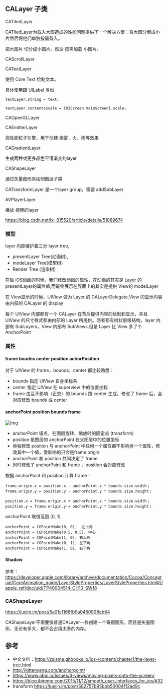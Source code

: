## CALayer 子类

CATiledLayer

CATiledLayer为载入大图造成的性能问题提供了一个解决方案：将大图分解成小片然后将他们单独按需载入。

把大图片 切分成小图片。然后 按需加载 小图片。

CAScrollLayer

CATextLayer

使用 Core Text 绘制文本。

具体使用跟 UILabel 类似 
```
textLayer.string = text;

textLayer.contentsScale = [UIScreen mainScreen].scale;
```

CAOpenGLLayer

CAEmitterLayer

高性能粒子引擎，用于创建 烟雾，火，雨等效果

CAGradientLayer

生成两种或更多颜色平滑渐变的layer

CAShapeLayer

通过矢量图形来绘制图层子类

CATransformLayer 是一个layer group，需要 addSubLayer

AVPlayerLayer

播放 视频的layer


https://blog.csdn.net/lxl_815520/article/details/51889674

### 模型

layer 内部维护着三分 layer tree,
- presentLayer Tree(动画树),
- modeLayer Tree(模型树)
- Render Tree (渲染树)

在做 iOS动画的时候，我们修改动画的属性，在动画的其实是 Layer 的 presentLayer的属性值,而最终展示在界面上的其实是提供 View的 modelLayer

在 View显示的时候，UIView 做为 Layer 的 CALayerDelegate,View 的显示内容由内部的 CALayer 的 display

每个 UIView 内部都有一个 CALayer 在背后提供内容的绘制和显示，并且 UIView 的尺寸样式都由内部的 Layer 所提供。两者都有树状层级结构，layer 内部有 SubLayers，View 内部有 SubViews.但是 Layer 比 View 多了个AnchorPoint

### 属性 

#### frame boudns center position achorPosition

对于 UIView 的 frame，bounds，center 都比较熟悉：

- bounds 指定 UIView 自身坐标系
- center 指定 UIView 在 superview 中的位置坐标
- frame 由互不影响（正交）的 bounds 跟 center 生成。修改了 frame 后，会对应修改 bounds 或 center

#### anchorPoint position bounds frame

![img](/asserts/img/anchorPoint.png)

- anchorPoint 锚点，在图层旋转、缩放时的固定点 (transform)
- position 是图层的 anchorPoint 在父图层中的位置坐标
- 单独修改 position 与 anchorPoint 中任何一个属性都不影响另一个属性，修改其中一个值，受影响的只会是frame.origin
- anchorPoint 和 position 共同决定了 frame
- 同时修改了 anchorPoint 和 frame ，position 会对应修改

根据 anchorPoint 和 position 计算 frame：

``` shell
frame.origin.x = position.x - anchorPoint.x * bounds.size.width；  
frame.origin.y = position.y - anchorPoint.y * bounds.size.height；  

position.x = frame.origin.x + anchorPoint.x * bounds.size.width；  
position.y = frame.origin.y + anchorPoint.y * bounds.size.height；
```

anchorPoint 取值范围 [0, 1]
``` shell
anchorPoint = CGPointMake(0, 0);  左上角
anchorPoint = CGPointMake(0.5, 0.5); 中心
anchorPoint = CGPointMake(1, 0); 右上角
anchorPoint = CGPointMake(0, 1); 左下角
anchorPoint = CGPointMake(1, 01; 右下角
```

#### Shadow 

参考：
https://developer.apple.com/library/archive/documentation/Cocoa/Conceptual/CoreAnimation_guide/LayerStyleProperties/LayerStyleProperties.html#//apple_ref/doc/uid/TP40004514-CH10-SW18


### CAShapeLayer

https://juejin.im/post/5a01cf166fb9a0450908eb64

CAShapeLayer不需要像普通CALayer一样创建一个寄宿图形。而且是矢量图形，无论有多大，都不会占用太多的内存。

### 

## 参考

- 中文文档：https://zsisme.gitbooks.io/ios-/content/chapter1/the-layer-tree.html
- http://kittenyang.com/anchorpoint/
- https://www.objc.io/issues/3-views/moving-pixels-onto-the-screen/
- https://blog.ibireme.com/2015/11/12/smooth_user_interfaces_for_ios/#32
- transform https://juejin.im/post/582757b95bbb50004f12ad9c